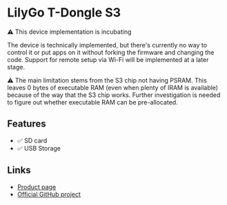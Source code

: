 # LilyGo T-Dongle S3

⚠️ This device implementation is incubating

The device is technically implemented, but there's currently no way to control it or put apps on it without forking the firmware and changing the code. Support for remote setup via Wi-Fi will be implemented at a later stage.

⚠️ The main limitation stems from the S3 chip not having PSRAM. This leaves 0 bytes of executable RAM (even when plenty of IRAM is available) because of the way that the S3 chip works. Further investigation is needed to figure out whether executable RAM can be pre-allocated.

## Features

- ✅ SD card
- ✅ USB Storage

## Links

- [Product page](https://lilygo.cc/products/t-dongle-s3)
- [Official GitHub project](https://github.com/Xinyuan-LilyGO/T-Dongle-S3/tree/main)
